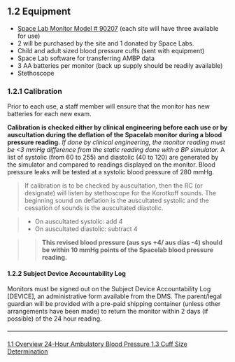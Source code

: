 ## 1.2 Equipment

* <u>Space Lab Monitor Model # 90207</U> (each site will have three available for use)
* 2 will be purchased by the site and 1 donated by Space Labs.
* Child and adult sized blood pressure cuffs (sent with equipment)
* Space Lab software for transferring AMBP data
* 3 AA batteries per monitor (back up supply should be readily available)
* Stethoscope

### 1.2.1 Calibration
Prior to each use, a staff member will ensure that the monitor has new batteries for each
new exam.

**Calibration is checked either by clinical engineering before each use or by
auscultation during the deflation of the Spacelab monitor during a blood pressure
reading.** _If done by clinical engineering, the monitor reading must be <3 mmHg
difference from the static reading done with a BP simulator._ A list of systolic (from 60 to
255) and diastolic (40 to 120) are generated by the simulator and compared to readings
displayed on the monitor. Blood pressure leaks will be tested at a systolic blood pressure
of 280 mmHg.

> If calibration is to be checked by auscultation, then the RC (or designate) will listen by
> stethoscope for the Korotkoff sounds. The beginning sound on deflation is the auscultated
> systolic and the cessation of sounds is the auscultated diastolic.

> * On auscultated systolic: add 4
> * On auscultated diastolic: subtract 4

>> **This revised blood pressure (aus sys +4/ aus dias -4) should be within 10
>> mmHg points of the Spacelab blood pressure reading.**

#### 1.2.2 Subject Device Accountability Log
Monitors must be signed out on the Subject Device Accountability Log [DEVICE], an
administrative form available from the DMS. The parent/legal guardian will be provided
with a pre-paid shipping container (unless other arrangements have been made) to
return the monitor within 2 days (if possible) of the 24 hour reading.


<hr class="soften" style="margin-top: 20px;margin-bottom: 20px;"/>

<div class="center">
<div class="btn-group">
  <a href=":pages_path:/manuals/ampb/1-01-ambp-overview.md" class="btn btn-default">
    <span class="glyphicon glyphicon-chevron-left"></span>
    1.1 Overview
  </a>

  <a href=":pages_path:/manuals/ampb/" class="btn btn-default">
    <span class="glyphicon glyphicon-chevron-up"></span>
    24-Hour Ambulatory Blood Pressure
  </a>

  <a href=":pages_path:/manuals/ampb/1-03-cuff-size-determination" class="btn btn-success">
    1.3 Cuff Size Determination
    <span class="glyphicon glyphicon-chevron-right"></span>
  </a>
</div>
</div>
